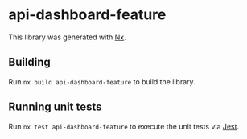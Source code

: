 # api-dashboard-feature

This library was generated with [Nx](https://nx.dev).

## Building

Run `nx build api-dashboard-feature` to build the library.

## Running unit tests

Run `nx test api-dashboard-feature` to execute the unit tests via [Jest](https://jestjs.io).

